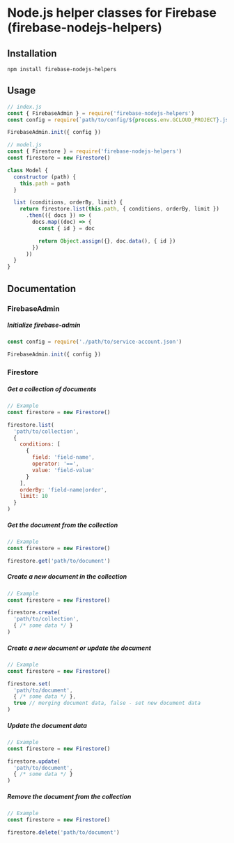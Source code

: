 # Node.js helper classes for Firebase (firebase-nodejs-helpers)

## Installation
```text
npm install firebase-nodejs-helpers
```

## Usage
```js
// index.js
const { FirebaseAdmin } = require('firebase-nodejs-helpers')
const config = require(`path/to/config/${process.env.GCLOUD_PROJECT}.json`)

FirebaseAdmin.init({ config })
```

```js
// model.js
const { Firestore } = require('firebase-nodejs-helpers')
const firestore = new Firestore()

class Model {
  constructor (path) {
    this.path = path
  }

  list (conditions, orderBy, limit) {
    return firestore.list(this.path, { conditions, orderBy, limit })
      .then(({ docs }) => (
        docs.map((doc) => {
          const { id } = doc

          return Object.assign({}, doc.data(), { id })
        })
      ))
  }
}
```

## Documentation

### FirebaseAdmin

##### Initialize firebase-admin
```js
const config = require('./path/to/service-account.json')

FirebaseAdmin.init({ config })
```

### Firestore

##### Get a collection of documents
```js
// Example
const firestore = new Firestore()

firestore.list(
  'path/to/collection',
  {
    conditions: [
      {
        field: 'field-name',
        operator: '==',
        value: 'field-value'
      }
    ],
    orderBy: 'field-name|order',
    limit: 10
  }
)
```

##### Get the document from the collection
```js
// Example
const firestore = new Firestore()

firestore.get('path/to/document')
```

##### Create a new document in the collection
```js
// Example
const firestore = new Firestore()

firestore.create(
  'path/to/collection',
  { /* some data */ }
)
```

##### Create a new document or update the document
```js
// Example
const firestore = new Firestore()

firestore.set(
  'path/to/document',
  { /* some data */ },
  true // merging document data, false - set new document data
)
```

##### Update the document data
```js
// Example
const firestore = new Firestore()

firestore.update(
  'path/to/document',
  { /* some data */ }
)
```

##### Remove the document from the collection
```js
// Example
const firestore = new Firestore()

firestore.delete('path/to/document')
```
